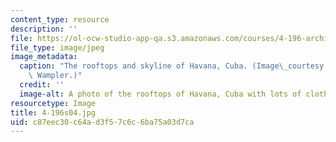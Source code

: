 ```yaml
---
content_type: resource
description: ''
file: https://ol-ocw-studio-app-qa.s3.amazonaws.com/courses/4-196-architecture-design-level-ii-cuba-studio-spring-2004/c87eec30c64ad3f57c6c6ba75a03d7ca_4-196s04.jpg
file_type: image/jpeg
image_metadata:
  caption: "The rooftops and skyline of Havana, Cuba. (Image\_courtesy of\_Prof. Jan\
    \ Wampler.)"
  credit: ''
  image-alt: A photo of the rooftops of Havana, Cuba with lots of clotheslines visible.
resourcetype: Image
title: 4-196s04.jpg
uid: c87eec30-c64a-d3f5-7c6c-6ba75a03d7ca
---
```


